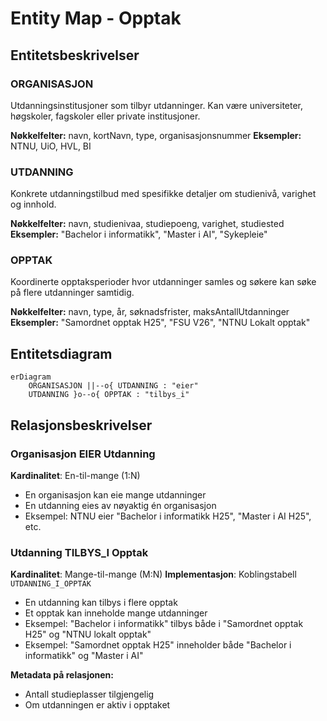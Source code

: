 # Entity Map - Opptak

## Entitetsbeskrivelser

### ORGANISASJON
Utdanningsinstitusjoner som tilbyr utdanninger. Kan være universiteter, høgskoler, fagskoler eller private institusjoner.

**Nøkkelfelter:** navn, kortNavn, type, organisasjonsnummer
**Eksempler:** NTNU, UiO, HVL, BI

### UTDANNING  
Konkrete utdanningstilbud med spesifikke detaljer om studienivå, varighet og innhold.

**Nøkkelfelter:** navn, studienivaa, studiepoeng, varighet, studiested
**Eksempler:** "Bachelor i informatikk", "Master i AI", "Sykepleie"

### OPPTAK
Koordinerte opptaksperioder hvor utdanninger samles og søkere kan søke på flere utdanninger samtidig.

**Nøkkelfelter:** navn, type, år, søknadsfrister, maksAntallUtdanninger
**Eksempler:** "Samordnet opptak H25", "FSU V26", "NTNU Lokalt opptak"

## Entitetsdiagram

```mermaid
erDiagram
    ORGANISASJON ||--o{ UTDANNING : "eier"
    UTDANNING }o--o{ OPPTAK : "tilbys_i"
```

## Relasjonsbeskrivelser

### Organisasjon EIER Utdanning
**Kardinalitet**: En-til-mange (1:N)
- En organisasjon kan eie mange utdanninger
- En utdanning eies av nøyaktig én organisasjon
- Eksempel: NTNU eier "Bachelor i informatikk H25", "Master i AI H25", etc.

### Utdanning TILBYS_I Opptak  
**Kardinalitet**: Mange-til-mange (M:N)
**Implementasjon**: Koblingstabell `UTDANNING_I_OPPTAK`
- En utdanning kan tilbys i flere opptak
- Et opptak kan inneholde mange utdanninger
- Eksempel: "Bachelor i informatikk" tilbys både i "Samordnet opptak H25" og "NTNU lokalt opptak"
- Eksempel: "Samordnet opptak H25" inneholder både "Bachelor i informatikk" og "Master i AI"

**Metadata på relasjonen:**
- Antall studieplasser tilgjengelig
- Om utdanningen er aktiv i opptaket

